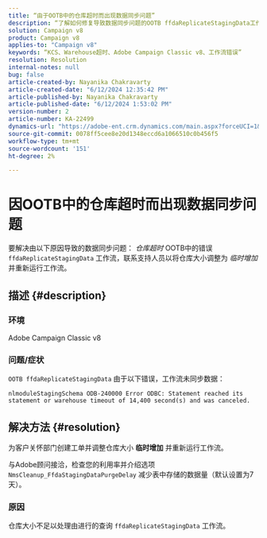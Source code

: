 ```yaml
---
title: “由于OOTB中的仓库超时而出现数据同步问题”
description: “了解如何修复导致数据同步问题的OOTB ffdaReplicateStagingData工作流错误。”
solution: Campaign v8
product: Campaign v8
applies-to: "Campaign v8"
keywords: “KCS、Warehouse超时、Adobe Campaign Classic v8、工作流错误”
resolution: Resolution
internal-notes: null
bug: false
article-created-by: Nayanika Chakravarty
article-created-date: "6/12/2024 12:35:42 PM"
article-published-by: Nayanika Chakravarty
article-published-date: "6/12/2024 1:53:02 PM"
version-number: 2
article-number: KA-22499
dynamics-url: "https://adobe-ent.crm.dynamics.com/main.aspx?forceUCI=1&pagetype=entityrecord&etn=knowledgearticle&id=56650443-b828-ef11-840b-6045bd0065b6"
source-git-commit: 0078ff5cee8e20d1348eccd6a1066510c0b456f5
workflow-type: tm+mt
source-wordcount: '151'
ht-degree: 2%

---
```


# 因OOTB中的仓库超时而出现数据同步问题


要解决由以下原因导致的数据同步问题： *仓库超时* OOTB中的错误 `ffdaReplicateStagingData` 工作流，联系支持人员以将仓库大小调整为 *临时增加* 并重新运行工作流。

## 描述 {#description}


### 环境

Adobe Campaign Classic v8

### 问题/症状

`OOTB ffdaReplicateStagingData` 由于以下错误，工作流未同步数据：

`nlmoduleStagingSchema ODB-240000 Error ODBC: Statement reached its statement or warehouse timeout of 14,400 second(s) and was canceled.`




## 解决方法 {#resolution}


为客户关怀部门创建工单并调整仓库大小 <b>临时增加</b> 并重新运行工作流。

与Adobe顾问接洽，检查您的利用率并介绍选项 `NmsCleanup_FfdaStagingDataPurgeDelay` 减少表中存储的数据量（默认设置为7天）。

### 原因

仓库大小不足以处理由进行的查询 `ffdaReplicateStagingData` 工作流。
